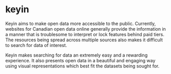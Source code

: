 # keyin

Keyin aims to make open data more accessible to the public. Currently, websites for Canadian open data online generally provide the information in a manner that is troublesome to interpret or lock features behind paid tiers. The resources being spread across multiple sources also makes it difficult to search for data of interest. 

Keyin makes searching for data an extremely easy and a rewarding experience. It also presents open data in a beautiful and engaging way using visual representations which best fit the datasets being sought for.
